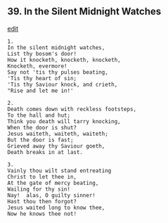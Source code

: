 
## 39.  In the Silent Midnight Watches
[edit](https://docs.google.com/document/d/1ZXfrODbAX2ig0CwKw_zyUstas6%2DID8hF/edit?mode=html)



    1.
    In the silent midnight watches,
    List thy bosom's door!
    How it knocketh, knocketh, knocketh,
    Knocketh, evermore!
    Say not 'tis thy pulses beating,
    'Tis thy heart of sin;
    'Tis thy Saviour knock, and crieth,
    "Rise and let me in!'

    2.
    Death comes down with reckless footsteps,
    To the hall and hut;
    Think you death will tarry knocking,
    When the door is shut?
    Jesus waiteth, waiteth, waiteth;
    But the door is fast;
    Grieved away thy Saviour goeth,
    Death breaks in at last.

    3.
    Vainly thou wilt stand entreating 
    Christ to let thee in,
    At the gate of mercy beating,
    Wailing for thy sin!
    Nay!  alas, O guilty sinner! 
    Hast thou then forgot?
    Jesus waited long to know thee,
    Now he knows thee not!
